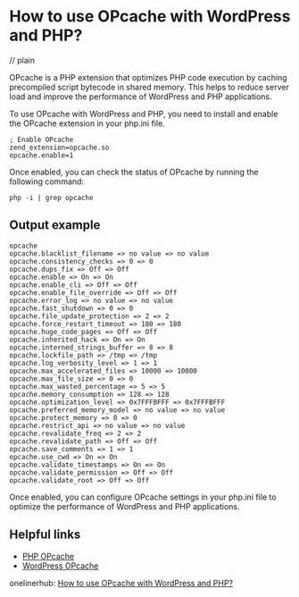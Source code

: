 # How to use OPcache with WordPress and PHP?
// plain

OPcache is a PHP extension that optimizes PHP code execution by caching precompiled script bytecode in shared memory. This helps to reduce server load and improve the performance of WordPress and PHP applications.

To use OPcache with WordPress and PHP, you need to install and enable the OPcache extension in your php.ini file.

```
; Enable OPcache
zend_extension=opcache.so
opcache.enable=1
```

Once enabled, you can check the status of OPcache by running the following command:

```
php -i | grep opcache
```

## Output example

```
opcache
opcache.blacklist_filename => no value => no value
opcache.consistency_checks => 0 => 0
opcache.dups_fix => Off => Off
opcache.enable => On => On
opcache.enable_cli => Off => Off
opcache.enable_file_override => Off => Off
opcache.error_log => no value => no value
opcache.fast_shutdown => 0 => 0
opcache.file_update_protection => 2 => 2
opcache.force_restart_timeout => 180 => 180
opcache.huge_code_pages => Off => Off
opcache.inherited_hack => On => On
opcache.interned_strings_buffer => 8 => 8
opcache.lockfile_path => /tmp => /tmp
opcache.log_verbosity_level => 1 => 1
opcache.max_accelerated_files => 10000 => 10000
opcache.max_file_size => 0 => 0
opcache.max_wasted_percentage => 5 => 5
opcache.memory_consumption => 128 => 128
opcache.optimization_level => 0x7FFFBFFF => 0x7FFFBFFF
opcache.preferred_memory_model => no value => no value
opcache.protect_memory => 0 => 0
opcache.restrict_api => no value => no value
opcache.revalidate_freq => 2 => 2
opcache.revalidate_path => Off => Off
opcache.save_comments => 1 => 1
opcache.use_cwd => On => On
opcache.validate_timestamps => On => On
opcache.validate_permission => Off => Off
opcache.validate_root => Off => Off
```

Once enabled, you can configure OPcache settings in your php.ini file to optimize the performance of WordPress and PHP applications.

## Helpful links
- [PHP OPcache](https://www.php.net/manual/en/book.opcache.php)
- [WordPress OPcache](https://wordpress.org/support/article/optimization-php-configuration/#php-opcache)

onelinerhub: [How to use OPcache with WordPress and PHP?](https://onelinerhub.com/php-wordpress/how-to-use-opcache-with-wordpress-and-php)